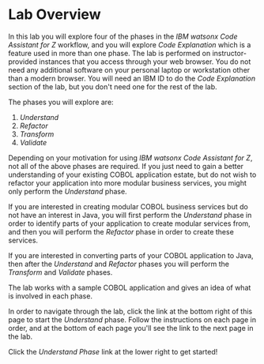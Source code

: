# Lab Overview

In this lab you will explore four of the phases in the *IBM watsonx Code Assistant for Z* workflow, and you will explore *Code Explanation* which is a feature used in more than one phase.   The lab is performed on instructor-provided instances that you access through your web browser.  You do not need any additional software on your personal laptop or workstation other than a modern browser. You will need an IBM ID to do the *Code Explanation* section of the lab, but you don't need one for the rest of the lab.

The phases you will explore are:

1. *Understand*
2. *Refactor*
3. *Transform*
4. *Validate*

Depending on your motivation for using *IBM watsonx Code Assistant for Z*, not all of the above phases are required. If you just need to gain a better understanding of your existing COBOL application estate, but do not wish to refactor your application into more modular business services, you might only perform the *Understand* phase.

If you are interested in creating modular COBOL business services but do not have an interest in Java, you will first perform the *Understand* phase in order to identify parts of your application to create modular services from, and then you will perform the *Refactor* phase in order to create these services.

If you are interested in converting parts of your COBOL application to Java, then after the *Understand* and *Refactor* phases you will perform the *Transform* and *Validate* phases.

The lab works with a sample COBOL application and gives an idea of what is involved in each phase.  

In order to navigate through the lab, click the link at the bottom right of this page to start the *Understand* phase.  Follow the instructions on each page in order, and at the bottom of each page you'll see the link to the next page in the lab.

Click the *Understand Phase* link at the lower right to get started!

